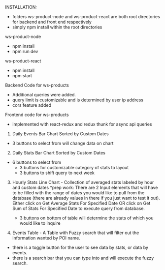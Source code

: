 
INSTALLATION:
- folders ws-product-node and ws-product-react are both root directories for backend and front end respectively
- simply npm install within the root directories

ws-product-node
- npm install
- npm run dev

ws-product-react
- npm install
- npm start


Backend Code for ws-products
- Additional queries were added.
- query limit is customizable and is determined by user ip address
- cors feature added

Frontend code for ws-products

- implemented with react-redux and redux thunk for async api queries

1) Daily Events Bar Chart Sorted by Custom Dates
  - 3 buttons to select from will change data on chart
  
2) Daily Stats Bar Chart Sorted by Custom Dates
  - 6 buttons to select from 
    - 3 buttons for customizable category of stats to layout
    - 3 buttons to shift query to next week
    
3) Hourly Stats Line Chart - Collection of averaged stats labeled by hour and custom dates
  *prep work: There are 2 Input elements that will have to be filled with the range of dates you would like to pull from the database (there are already values in there if you just want to test it out). Either click on Get Average Stats For Specified Date OR click on Get Sum of Stats For Specified Date to execute query from database.
   - 3 buttons on bottom of table will determine the stats of which you would like to inquire
   
4) Events Table - A Table with Fuzzy search that will filter out the information wanted by POI name.
  - there is a toggle button for the user to see data by stats, or data by events.
  - there is a search bar that you can type into and will execute the fuzzy search.
  
  
